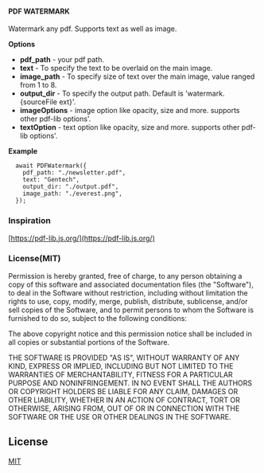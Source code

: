 #### PDF WATERMARK

Watermark any pdf. Supports text as well as image.

**Options**

- **pdf_path** - your pdf path.
- **text** - To specify the text to be overlaid on the main image.
- **image_path** - To specify size of text over the main image, value ranged from 1 to 8.
- **output_dir** - To specify the output path. Default is 'watermark.{sourceFile ext}'.
- **imageOptions** - image option like opacity, size and more. supports other pdf-lib options'.
- **textOption** - text option like opacity, size and more. supports other pdf-lib options'.

**Example**

```
  await PDFWatermark({
    pdf_path: "./newsletter.pdf",
    text: "Gentech",
    output_dir: "./output.pdf",
    image_path: "./everest.png",
  });

```

### Inspiration

[https://pdf-lib.js.org/](https://pdf-lib.js.org/)

### License(MIT)

Permission is hereby granted, free of charge, to any person obtaining a copy of this software and associated documentation files (the "Software"), to deal in the Software without restriction, including without limitation the rights to use, copy, modify, merge, publish, distribute, sublicense, and/or sell copies of the Software, and to permit persons to whom the Software is furnished to do so, subject to the following conditions:

The above copyright notice and this permission notice shall be included in all copies or substantial portions of the Software.

THE SOFTWARE IS PROVIDED "AS IS", WITHOUT WARRANTY OF ANY KIND, EXPRESS OR IMPLIED, INCLUDING BUT NOT LIMITED TO THE WARRANTIES OF MERCHANTABILITY, FITNESS FOR A PARTICULAR PURPOSE AND NONINFRINGEMENT. IN NO EVENT SHALL THE AUTHORS OR COPYRIGHT HOLDERS BE LIABLE FOR ANY CLAIM, DAMAGES OR OTHER LIABILITY, WHETHER IN AN ACTION OF CONTRACT, TORT OR OTHERWISE, ARISING FROM, OUT OF OR IN CONNECTION WITH THE SOFTWARE OR THE USE OR OTHER DEALINGS IN THE SOFTWARE.

## License

[MIT](LICENSE.md)
